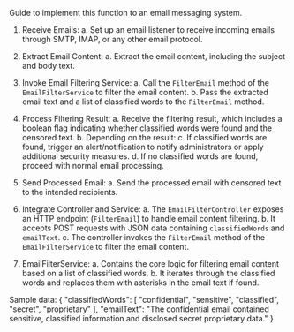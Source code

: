 Guide to implement this function to an email messaging system.

1.	Receive Emails:
a.	 Set up an email listener to receive incoming emails through SMTP, IMAP, or any other email protocol.

2.	Extract Email Content:
a.	Extract the email content, including the subject and body text.

3.	Invoke Email Filtering Service:
a.	Call the `FilterEmail` method of the `EmailFilterService` to filter the email content.
b.	Pass the extracted email text and a list of classified words to the `FilterEmail` method.

4.	Process Filtering Result:
a.	Receive the filtering result, which includes a boolean flag indicating whether classified words were found and the censored text.
b.	Depending on the result:
c.	If classified words are found, trigger an alert/notification to notify administrators or apply additional security measures.
d.	If no classified words are found, proceed with normal email processing.

5.	Send Processed Email:
a.	Send the processed email with censored text to the intended recipients.

6.	Integrate Controller and Service:
a.	The `EmailFilterController` exposes an HTTP endpoint (`FilterEmail`) to handle email content filtering.
b.	It accepts POST requests with JSON data containing `classifiedWords` and `emailText`.
c.	The controller invokes the `FilterEmail` method of the `EmailFilterService` to filter the email content.

7.	EmailFilterService:
a.	Contains the core logic for filtering email content based on a list of classified words.
b.	It iterates through the classified words and replaces them with asterisks in the email text if found.


Sample data:
{
  "classifiedWords": [
    "confidential", "sensitive", "classified", "secret", "proprietary"
  ],
  "emailText": "The confidential email contained sensitive, classified information and disclosed secret proprietary data."
}
